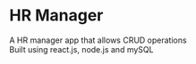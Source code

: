 # HR Manager  

A HR manager app that allows CRUD operations  
Built using react.js, node.js and mySQL  
 
  

